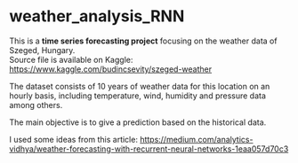 # weather_analysis_RNN  
  
This is a <strong>time series forecasting project</strong> focusing on the weather data of Szeged, Hungary.  
Source file is available on Kaggle: https://www.kaggle.com/budincsevity/szeged-weather  
  
The dataset consists of 10 years of weather data for this location on an hourly basis, including temperature, wind, humidity and pressure data among others.  
  
The main objective is to give a prediction based on the historical data.

I used some ideas from this article: https://medium.com/analytics-vidhya/weather-forecasting-with-recurrent-neural-networks-1eaa057d70c3

